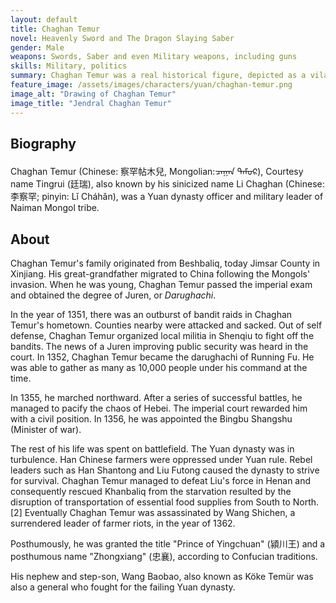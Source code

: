 ```yaml
---
layout: default
title: Chaghan Temur
novel: Heavenly Sword and The Dragon Slaying Saber 
gender: Male
weapons: Swords, Saber and even Military weapons, including guns
skills: Military, politics
summary: Chaghan Temur was a real historical figure, depicted as a vilain by Jin Yong, but in the story Paladin In Violent Winds and The Promised Land in the Western Horizon he was depicted as Zhang Wuji's father in-law and also his role model
feature_image: /assets/images/characters/yuan/chaghan-temur.png
image_alt: "Drawing of Chaghan Temur"
image_title: "Jendral Chaghan Temur"
---
```


## Biography

Chaghan Temur (Chinese: 察罕帖木兒, Mongolian:ᠴᠠᠭᠠᠨ ᠲᠡᠮᠦᠷ), Courtesy name Tingrui (廷瑞), also known by his sinicized name Li Chaghan (Chinese: 李察罕; pinyin: Lǐ Cháhǎn), was a Yuan dynasty officer and military leader of Naiman Mongol tribe.


## About

Chaghan Temur's family originated from Beshbaliq, today Jimsar County in Xinjiang. His great-grandfather migrated to China following the Mongols' invasion. When he was young, Chaghan Temur passed the imperial exam and obtained the degree of Juren, or *Darughachi*.

In the year of 1351, there was an outburst of bandit raids in Chaghan Temur's hometown. Counties nearby were attacked and sacked. Out of self defense, Chaghan Temur organized local militia in Shenqiu to fight off the bandits. The news of a Juren improving public security was heard in the court. In 1352, Chaghan Temur became the darughachi of Running Fu. He was able to gather as many as 10,000 people under his command at the time.

In 1355, he marched northward. After a series of successful battles, he managed to pacify the chaos of Hebei. The imperial court rewarded him with a civil position. In 1356, he was appointed the Bingbu Shangshu (Minister of war).

The rest of his life was spent on battlefield. The Yuan dynasty was in turbulence. Han Chinese farmers were oppressed under Yuan rule. Rebel leaders such as Han Shantong and Liu Futong caused the dynasty to strive for survival. Chaghan Temur managed to defeat Liu's force in Henan and consequently rescued Khanbaliq from the starvation resulted by the disruption of transportation of essential food supplies from South to North.[2] Eventually Chaghan Temur was assassinated by Wang Shichen, a surrendered leader of farmer riots, in the year of 1362.

Posthumously, he was granted the title "Prince of Yingchuan" (潁川王) and a posthumous name "Zhongxiang" (忠襄), according to Confucian traditions.

His nephew and step-son, Wang Baobao, also known as Köke Temür was also a general who fought for the failing Yuan dynasty.

